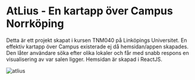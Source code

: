# AtLius - En kartapp över Campus Norrköping
Detta är ett projekt skapat i kursen TNM040 på Linköpings Universitet.
En effektiv kartapp över Campus existerade ej då hemsidan/appen skapades. Den låter användare söka efter olika lokaler och får med snabb respons en visualisering av var salen ligger.
Hemsidan är skapad i ReactJS. <br />

![atlius](https://github.com/user-attachments/assets/cb2a4a6b-3233-4825-9192-35cc31107d6e)
